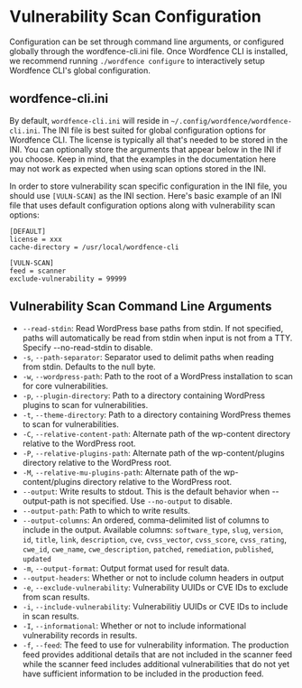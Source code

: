 # Vulnerability Scan Configuration

Configuration can be set through command line arguments, or configured globally through the wordfence-cli.ini file. Once Wordfence CLI is installed, we recommend running `./wordfence configure` to interactively setup Wordfence CLI's global configuration.

## wordfence-cli.ini

By default, `wordfence-cli.ini` will reside in `~/.config/wordfence/wordfence-cli.ini`. The INI file is best suited for global configuration options for Wordfence CLI. The license is typically all that's needed to be stored in the INI. You can optionally store the arguments that appear below in the INI if you choose. Keep in mind, that the examples in the documentation here may not work as expected when using scan options stored in the INI.

In order to store vulnerability scan specific configuration in the INI file, you should use `[VULN-SCAN]` as the INI section. Here's basic example of an INI file that uses default configuration options along with vulnerability scan options:

	[DEFAULT]
	license = xxx
	cache-directory = /usr/local/wordfence-cli

	[VULN-SCAN]
	feed = scanner
	exclude-vulnerability = 99999

## Vulnerability Scan Command Line Arguments

- `--read-stdin`: Read WordPress base paths from stdin. If not specified, paths will automatically be read from stdin when input is not from a TTY. Specify --no-read-stdin to disable.
- `-s`, `--path-separator`: Separator used to delimit paths when reading from stdin. Defaults to the null byte.
- `-w`, `--wordpress-path`: Path to the root of a WordPress installation to scan for core vulnerabilities.
- `-p`, `--plugin-directory`: Path to a directory containing WordPress plugins to scan for vulnerabilities.
- `-t`, `--theme-directory`: Path to a directory containing WordPress themes to scan for vulnerabilities.
- `-C`, `--relative-content-path`: Alternate path of the wp-content directory relative to the WordPress root.
- `-P`, `--relative-plugins-path`: Alternate path of the wp-content/plugins directory relative to the WordPress root.
- `-M`, `--relative-mu-plugins-path`: Alternate path of the wp-content/plugins directory relative to the WordPress root.
- `--output`: Write results to stdout. This is the default behavior when --output-path is not specified. Use `--no-output` to disable.
- `--output-path`: Path to which to write results.
- `--output-columns`: An ordered, comma-delimited list of columns to include in the output. Available columns: `software_type`, `slug`, `version`, `id`, `title`, `link`, `description`, `cve`, `cvss_vector`, `cvss_score`, `cvss_rating`, `cwe_id`, `cwe_name`, `cwe_description`, `patched`, `remediation`, `published`, `updated`
- `-m`, `--output-format`: Output format used for result data.
- `--output-headers`: Whether or not to include column headers in output
- `-e`, `--exclude-vulnerability`: Vulnerability UUIDs or CVE IDs to exclude from scan results.
- `-i`, `--include-vulnerability`: Vulnerabilitiy UUIDs or CVE IDs to include in scan results.
- `-I`, `--informational`: Whether or not to include informational vulnerability records in results.
- `-f`, `--feed`: The feed to use for vulnerability information. The production feed provides additional details that are not included in the scanner feed while the scanner feed includes additional vulnerabilities that do not yet have sufficient information to be included in the production feed.

